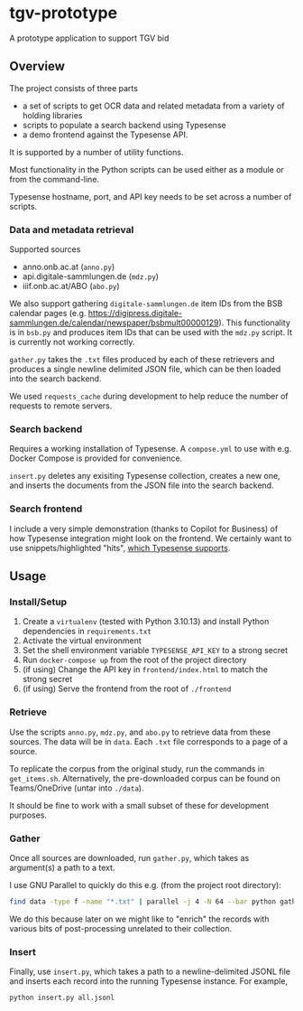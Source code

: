 # tgv-prototype

A prototype application to support TGV bid

## Overview

The project consists of three parts

- a set of scripts to get OCR data and related metadata from a variety of holding libraries
- scripts to populate a search backend using Typesense
- a demo frontend against the Typesense API.

It is supported by a number of utility functions.

Most functionality in the Python scripts can be used either as a module or from the command-line.

Typesense hostname, port, and API key needs to be set across a number of scripts.

### Data and metadata retrieval 

Supported sources

- anno.onb.ac.at (`anno.py`)
- api.digitale-sammlungen.de (`mdz.py`)
- iiif.onb.ac.at/ABO (`abo.py`)

We also support gathering `digitale-sammlungen.de` item IDs from the BSB calendar pages (e.g. https://digipress.digitale-sammlungen.de/calendar/newspaper/bsbmult00000129). This functionality is in `bsb.py` and produces item IDs that can be used with the `mdz.py` script. It is currently not working correctly.

`gather.py` takes the `.txt` files produced by each of these retrievers and produces a single newline delimited JSON file, which can be then loaded into the search backend.

We used `requests_cache` during development to help reduce the number of requests to remote servers. 

### Search backend

Requires a working installation of Typesense. A `compose.yml` to use with e.g. Docker Compose is provided for convenience.

`insert.py` deletes any exisiting Typesense collection, creates a new one, and inserts the documents from the JSON file into the search backend.

### Search frontend

I include a very simple demonstration (thanks to Copilot for Business) of how Typesense integration might look on the frontend. We certainly want to use snippets/highlighted "hits", [which Typesense supports](https://typesense.org/docs/27.1/api/search.html#results-parameters:~:text=wasted%20CPU%20cycles.-,highlight_fields,-no).

## Usage

### Install/Setup

1. Create a `virtualenv` (tested with Python 3.10.13) and install Python dependencies in `requirements.txt`
2. Activate the virtual environment
3. Set the shell environment variable `TYPESENSE_API_KEY` to a strong secret
4. Run `docker-compose up` from the root of the project directory
5. (if using) Change the API key in `frontend/index.html` to match the strong secret
6. (if using) Serve the frontend from the root of `./frontend`

### Retrieve

Use the scripts `anno.py`, `mdz.py`, and `abo.py` to retrieve data from these sources. The data will be in `data`. Each `.txt` file corresponds to a page of a source.

To replicate the corpus from the original study, run the commands in `get_items.sh`. Alternatively, the pre-downloaded corpus can be found on Teams/OneDrive (untar into `./data`).

It should be fine to work with a small subset of these for development purposes. 

### Gather

Once all sources are downloaded, run `gather.py`, which takes as argument(s) a path to a text. 

I use GNU Parallel to quickly do this e.g. (from the project root directory):

```bash
find data -type f -name "*.txt" | parallel -j 4 -N 64 --bar python gather.py > all.jsonl
```

We do this because later on we might like to "enrich" the records with various bits of post-processing unrelated to their collection.

### Insert

Finally, use `insert.py`, which takes a path to a newline-delimited JSONL file and inserts each record into the running Typesense instance. For example,

```bash
python insert.py all.jsonl
```